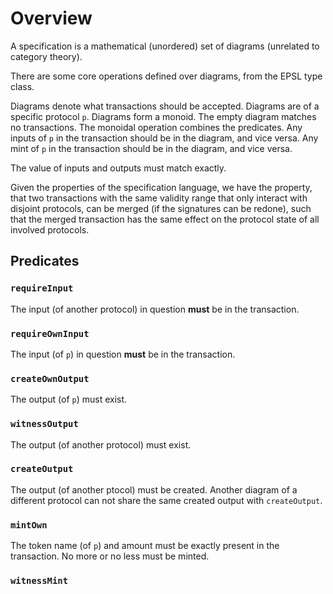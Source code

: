# Overview

A specification is a mathematical (unordered) set of diagrams (unrelated to category theory).

There are some core operations defined over diagrams, from the EPSL type class.

Diagrams denote what transactions should be accepted.
Diagrams are of a specific protocol `p`.
Diagrams form a monoid.
The empty diagram matches no transactions.
The monoidal operation combines the predicates.
Any inputs of `p` in the transaction should be in the diagram, and vice versa.
Any mint of `p` in the transaction should be in the diagram, and vice versa.

The value of inputs and outputs must match exactly.

Given the properties of the specification language,
we have the property, that two transactions with the same validity range that only
interact with disjoint protocols, can be merged (if the signatures can be redone),
such that the merged transaction has the same effect on the protocol state of all
involved protocols.

## Predicates

### `requireInput`

The input (of another protocol) in question **must** be in the transaction.

### `requireOwnInput`

The input (of `p`) in question **must** be in the transaction.

### `createOwnOutput`

The output (of `p`) must exist.

### `witnessOutput`

The output (of another protocol) must exist.

### `createOutput`

The output (of another ptocol) must be created.
Another diagram of a different protocol can not share
the same created output with `createOutput`.

### `mintOwn`

The token name (of `p`) and amount must be exactly present
in the transaction.
No more or no less must be minted.

### `witnessMint`


